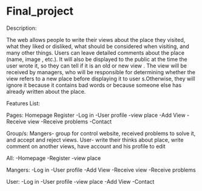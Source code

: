 # Final_project




Description: 

The web allows people to write their views about the place they visited, what they liked or disliked, what should be considered when visiting, and many other things.
Users can leave detailed comments about the place (name, image , etc.). It will also be displayed to the public at the time the user wrote it, so they can tell if it is an old or new view .
The view will be received by managers, who will be responsible for determining whether the view refers to a new place before displaying it to user s.Otherwise, they will ignore it because it contains bad words or because someone else has already written about the place.


Features List:





Pages:
Homepage
Register
-Log in 
-User profile 
-view place
-Add View
-Receive view
-Receive problems
-Contact

Group/s:
Mangers- group for control website, received problems to solve it, and accept and reject views.
User- write their thinks about place, write comment on another views, have account and his profile to edit

All:
-Homepage
-Register
-view place

Mangers:
-Log in 
-User profile 
-Add View
-Receive view
-Receive problems


User:
-Log in 
-User profile 
-view place
-Add View
-Contact
